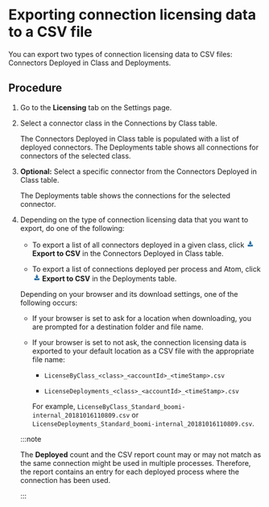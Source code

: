 # Exporting connection licensing data to a CSV file 

<head>
  <meta name="guidename" content="Platform"/>
  <meta name="context" content="GUID-0c2a524c-929c-4934-90c1-8254a0aac384"/>
</head>


You can export two types of connection licensing data to CSV files: Connectors Deployed in Class and Deployments.

## Procedure

1. Go to the **Licensing** tab on the Settings page.

2. Select a connector class in the Connections by Class table.

   The Connectors Deployed in Class table is populated with a list of deployed connectors. The Deployments table shows all connections for connectors of the selected class.

3. **Optional:** Select a specific connector from the Connectors Deployed in Class table.

   The Deployments table shows the connections for the selected connector.

4. Depending on the type of connection licensing data that you want to export, do one of the following:

    - To export a list of all connectors deployed in a given class, click **![](./Images/main-bt-export-csv_eeef3192-1229-471e-85e7-428325bf6032.jpg) Export to CSV** in the Connectors Deployed in Class table.

    - To export a list of connections deployed per process and Atom, click **![](./Images/main-bt-export-csv_eeef3192-1229-471e-85e7-428325bf6032.jpg) Export to CSV** in the Deployments table.

    Depending on your browser and its download settings, one of the following occurs:

    - If your browser is set to ask for a location when downloading, you are prompted for a destination folder and file name.

    - If your browser is set to not ask, the connection licensing data is exported to your default location as a CSV file with the appropriate file name:

        - `LicenseByClass_<class>_<accountId>_<timeStamp>.csv`

        - `LicenseDeployments_<class>_<accountId>_<timeStamp>.csv`

        For example, `LicenseByClass_Standard_boomi-internal_20181016110809.csv` or `LicenseDeployments_Standard_boomi-internal_20181016110809.csv`.

   :::note

   The **Deployed** count and the CSV report count may or may not match as the same connection might be used in multiple processes. Therefore, the report contains an entry for each deployed process where the connection has been used.

   :::